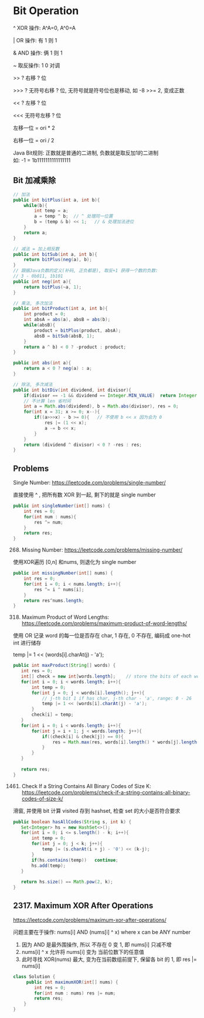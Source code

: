 # Bit Operation

^ XOR 操作: A^A=0,  A^0=A

| OR 操作: 有 1 则 1

& AND 操作: 俩 1 则 1

~ 取反操作: 1 0 对调

\>> ? 右移 ? 位   

\>>> ? 无符号右移 ? 位, 无符号就是符号位也是移动, 如 -8 >>= 2, 变成正数

\<< ? 左移 ? 位

\<<< 无符号左移 ? 位

左移一位 = ori * 2

右移一位 = ori / 2

Java Bit规则: 正数就是普通的二进制, 负数就是取反加1的二进制     
如: -1 = 1b1111111111111111


## Bit 加减乘除
```java
// 加法
public int bitPlus(int a, int b){
    while(b){
        int temp = a;
        a = temp ^ b;  // ^ 处理同一位置
        b = (temp & b) << 1;   // & 处理加法进位
    }
    return a;
}

// 减法 = 加上相反数
public int bitSub(int a, int b){
    return bitPlus(neg(a), b);
}
// 跟据Java负数的定义(补码, 正负都是), 取反+1 获得一个数的负数: 
// 3 - 0b011, 1b101
public int neg(int a){
    return bitPlus(~a, 1);
}

// 乘法, 多次加法
public int bitProduct(int a, int b){
    int product = 0;
    int absA = abs(a), absB = abs(b);
    while(absB){
        product = bitPlus(product, absA);
        absB = bitSub(absB, 1);
    }
    return a ^ b) < 0 ? -product : product;
}

public int abs(int a){
    return a < 0 ? neg(a) : a;
}

// 除法, 多次减法
public int bitDiv(int dividend, int divisor){
    if(divisor == -1 && dividend == Integer.MIN_VALUE)  return Integer.MAX_VALUE;
    // 不计算 len 省时间
    int a = Math.abs(dividend), b = Math.abs(divisor), res = 0;
    for(int x = 31; x >= 0; x--){
        if((a>>>x) - b >= 0){   // 不使用 b << x 因为会为 0 
            res |= (1 << x);
            a -= b << x;
        }
    }
    return (dividend ^ divisor) < 0 ? -res : res;
}
```

## Problems
Single Number: https://leetcode.com/problems/single-number/

直接使用 ^ , 把所有数 XOR 到一起, 剩下的就是 single number

```java
public int singleNumber(int[] nums) {
    int res = 0;
    for(int num : nums){
        res ^= num;
    }
    return res;
}
```
268. Missing Number: https://leetcode.com/problems/missing-number/

使用XOR遍历 [0,n] 和nums, 则退化为 single number

```java
public int missingNumber(int[] nums) {
    int res = 0;
    for(int i = 0; i < nums.length; i++){
        res ^= i ^ nums[i];
    }
    return res^nums.length;
}
```

318. Maximum Product of Word Lengths: https://leetcode.com/problems/maximum-product-of-word-lengths/

使用 OR 记录 word 的每一位是否存在 char, 1 存在, 0 不存在, 编码成 one-hot int 进行储存

temp |= 1 << (words[i].charAt(j) - 'a');

```java
public int maxProduct(String[] words) {
   int res = 0;
   int[] check = new int[words.length];    // store the bits of each word
   for(int i = 0; i < words.length; i++){
       int temp = 0;
       for(int j = 0; j < words[i].length(); j++){
           // j-th bit 1 if has char, j-th char - 'a', range: 0 - 26
           temp |= 1 << (words[i].charAt(j) - 'a');
       }
       check[i] = temp;
   }
   for(int i = 0; i < words.length; i++){
       for(int j = i + 1; j < words.length; j++){
           if((check[i] & check[j]) == 0){
               res = Math.max(res, words[i].length() * words[j].length());
           }
       }
   }
   
   return res;
}
```

1461. Check If a String Contains All Binary Codes of Size K: https://leetcode.com/problems/check-if-a-string-contains-all-binary-codes-of-size-k/

滑窗, 并使用 bit 计算 visited 存到 hashset, 检查 set 的大小是否符合要求

```java
public boolean hasAllCodes(String s, int k) {
   Set<Integer> hs = new HashSet<>();
   for(int i = 0; i <= s.length() - k; i++){
       int temp = 0;
       for(int j = 0; j < k; j++){
           temp |= (s.charAt(i + j) - '0') << (k-j);
       }
       if(hs.contains(temp))   continue;
       hs.add(temp);
   }
   
   return hs.size() == Math.pow(2, k);
}
```

## 2317. Maximum XOR After Operations
https://leetcode.com/problems/maximum-xor-after-operations/ 

问题主要在于操作: nums[i] AND (nums[i] ^ x) where x can be ANY number

1. 因为 AND 是最外围操作, 所以 不存在 0 变 1, 即 nums[i] 只减不增
2. nums[i] ^ x 允许将 nums[i] 变为 当前位数下的任意值
3. 此时寻找 XOR(nums) 最大, 变为在当前数组前提下, 保留各 bit 的 1, 即 res |= nums[i]

```java
class Solution {
     public int maximumXOR(int[] nums) {
        int res = 0;
        for(int num : nums) res |= num;
        return res;
    }
}
```